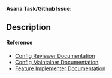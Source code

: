 <!-- 
  ⚠️ ⚠️ IF YOU ARE MODIFYING `index.js` OR A FILE IN `features` ⚠️ ⚠️
  Please request a review and ping a DRI from the Config AOR or Breakage AOR.
  The quickest way to get attention for your PR is to ping the ~Breakage channel
  in MatterMost.

  PLEASE NOTE: Many people are automatically added as reviewers by default.
  Consider setting your PR as a draft unless you know you are ready for a review.
  Use the "merge when ready" label to help reviewers know to merge your PR as soon
  as it's reviewed.
-->


**Asana Task/Github Issue:**

## Description
<!--
If this is a SITE BREAKAGE MITIGATION, please include a BRIEF EXPLANATION that covers the REPORTED URL, the PLATFORMS AFFECTED, and the TRACKER(S) being unblocked or FEATURE being disabled, as well as a mention of the PROBLEM(S) users are experiencing. Please also check that you have referenced the URL of this PR as the "reason" value for the exception (where applicable).
-->

#### Reference
- [Config Reviewer Documentation](https://app.asana.com/0/1200890834746050/1204443212791216/f)
- [Config Maintainer Documentation](https://app.asana.com/0/1200890834746050/1200573250322769/f)
- [Feature Implementer Documentation](https://app.asana.com/0/1200890834746050/1201498956177210/f)

